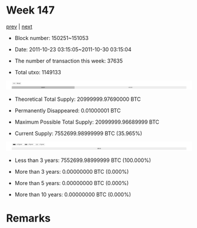 # Week 147

[prev](week0146.md) | [next](week0148.md)

- Block number: 150251~151053

- Date: 2011-10-23 03:15:05~2011-10-30 03:15:04

- The number of transaction this week: 37635

- Total utxo: 1149133

![](../images/mined_week0147.png)

- Theoretical Total Supply: 20999999.97690000 BTC

- Permanently Disappeared: 0.01000001 BTC

- Maximum Possible Total Supply: 20999999.96689999 BTC

- Current Supply: 7552699.98999999 BTC (35.965%)

![](../images/year_week0147.png)


- Less than 3 years: 7552699.98999999 BTC (100.000%)

- More than 3 years: 0.00000000 BTC (0.000%)

- More than 5 years: 0.00000000 BTC (0.000%)

- More than 10 years: 0.00000000 BTC (0.000%)

# Remarks

